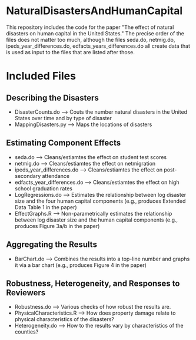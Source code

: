 # NaturalDisastersAndHumanCapital
This repository includes the code for the paper "The effect of natural disasters on human capital in the United States." The precise order of the files does not matter too much, although the files seda.do, netmig.do, ipeds_year_differences.do, edfacts_years_differences.do all create data that is used as input to the files that are listed after those.

# Included Files
## Describing the Disasters
* DisasterCounts.do --> Couts the number natural disasters in the United States over time and by type of disaster
* MappingDisasters.py --> Maps the locations of disasters

## Estimating Component Effects
* seda.do --> Cleans/estiamtes the effect on student test scores
* netmig.do --> Cleans/estiamtes the effect on netmigration
* ipeds_year_differences.do --> Cleans/estiamtes the effect on post-secondary attendance
* edfacts_year_differences.do --> Cleans/estiamtes the effect on high school graduation rates
* LogRegressions.do --> Estimates the relationship between log disaster size and the four human capital components (e.g., produces Extended Data Table 1 in the paper)
* EffectGraphs.R --> Non-parametrically estimates the relationship between log disaster size and the human capital components (e.g., produces Figure 3a/b in the paper)

## Aggregating the Results
* BarChart.do --> Combines the results into a top-line number and graphs it via a bar chart (e.g., produces Figure 4 in the paper)

## Robustness, Heterogeneity, and Responses to Reviewers
* Robustness.do --> Various checks of how robust the results are.
* PhysicalCharacteristics.R --> How does property damage relate to physical characteristics of the disasters?
* Heterogeneity.do --> How to the results vary by characteristics of the counties?
